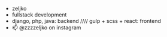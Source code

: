 - zeljko
- fullstack development
- django, php, java: backend //// gulp + scss + react: frontend
- 📫 @zzzzeljko on instagram

<!---
zpavicic/zpavicic is a ✨ special ✨ repository because its `README.md` (this file) appears on your GitHub profile.
You can click the Preview link to take a look at your changes.
--->

